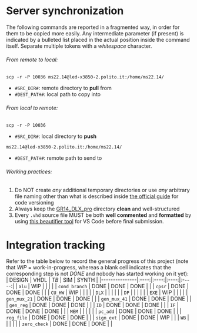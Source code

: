 # Server synchronization
The following commands are reported in a fragmented way, in order for them to be copied more easily. Any intermediate parameter (if present) is indicated by a bulleted list placed in the actual position inside the command itself. Separate multiple tokens with a _whitespace_ character.
###### From remote to local:
```
scp -r -P 10036 ms22.14@led-x3850-2.polito.it:/home/ms22.14/
```
- `#SRC_DIR#`: remote directory to **pull** from
- `#DEST_PATH#`: local path to copy into
###### From local to remote:
```
scp -r -P 10036
```
- `#SRC_DIR#`: local directory to **push**
```
ms22.14@led-x3850-2.polito.it:/home/ms22.14/
```
- `#DEST_PATH#`: remote path to send to
###### Working practices:
1. Do NOT create _any_ additional temporary directories or use _any_ arbitrary file naming other than what is described inside [the official guide](/Documentation/dlx_guide.pdf) for code versioning
2. Always keep the [GR14_DLX_pro](/GR14_DLX_pro) directory **clean** and well-structured
3. Every `.vhd` source file MUST be both **well commented** and **formatted** by using [this beautifier tool](https://marketplace.visualstudio.com/items?itemName=Vinrobot.vhdl-formatter) for VS Code before final submission.

# Integration tracking
Refer to the table below to record the general progress of this project (note that _WIP_ = work-in-progress, whereas a blank cell indicates that the corresponding step is not _DONE_ and nobody has started working on it yet):
| DESIGN        | VHDL | _TB_ |  SIM | SYNTH |
|---------------|:----:|:----:|:----:|:-----:|
| `alu`         |  WIP |      |      |       |
| `cond_branch` | DONE | DONE | DONE |       |
| `cpsr`        | DONE | DONE | DONE |       |
| `CU_HW`       |  WIP |      |      |       |
| `DLX`         |      |      |      |       |
| `DP`          |      |      |      |       |
| `EXE`         |  WIP |      |      |       |
| `gen_mux_21`  | DONE | DONE | DONE |       |
| `gen_mux_41`  | DONE | DONE | DONE |       |
| `gen_reg`     | DONE | DONE | DONE |       |
| `ID`          | DONE | DONE | DONE |       |
| `IF`          | DONE | DONE | DONE |       |
| `MEM`         |      |      |      |       |
| `pc_add`      | DONE | DONE | DONE |       |
| `reg_file`    | DONE | DONE | DONE |       |
| `sign_ext`    | DONE | DONE |  WIP |       |
| `WB`          |      |      |      |       |
| `zero_check`  | DONE | DONE | DONE |       |

